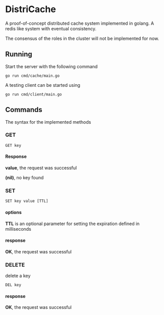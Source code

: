 # DistriCache
A proof-of-concept distributed cache system implemented in golang. 
A redis like system with eventual consistency.

The consensus of the roles in the cluster will not be implemented for now.
## Running
Start the server with the following command
```shell
go run cmd/cache/main.go
```

A testing client can be started using
```shell
go run cmd/client/main.go
```

## Commands 
The syntax for the implemented methods
### GET
```
GET key
```
#### Response
**value**, the request was successful 

**(nil)**, no key found

### SET 
```
SET key value [TTL]
```
#### options
**TTL** is an optional parameter for setting the expiration defined in milliseconds

#### response
**OK**, the request was successful

### DELETE
delete a key
```
DEL key
```

#### response
**OK**, the request was successful


